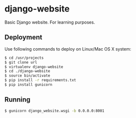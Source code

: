 # django-website
Basic Django website. For learning purposes.

## Deployment
Use following commands to deploy on Linux/Mac OS X system:
```bash
$ cd /usr/projects
$ git clone url
$ virtualenv django-website
$ cd ./django-website
$ source bin/activate
$ pip install -r requirements.txt
$ pip install gunicorn
```

## Running
```bash
$ gunicorn django_website.wsgi -b 0.0.0.0:8001
```